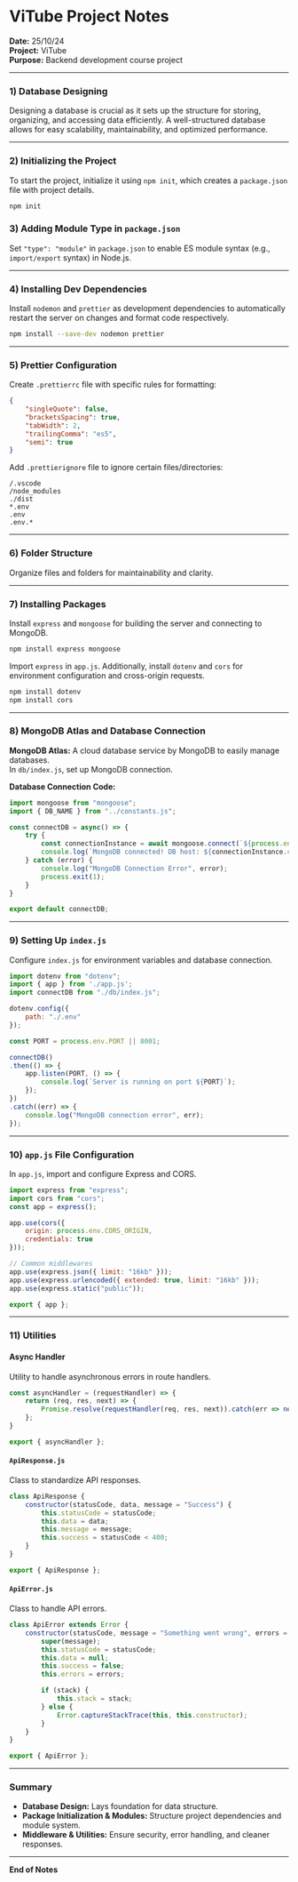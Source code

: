 
# ViTube Project Notes

**Date:** 25/10/24  
**Project:** ViTube  
**Purpose:** Backend development course project  

---

### 1) Database Designing

Designing a database is crucial as it sets up the structure for storing, organizing, and accessing data efficiently.
A well-structured database allows for easy scalability, maintainability, and optimized performance.

---

### 2) Initializing the Project

To start the project, initialize it using `npm init`, which creates a `package.json` file with project details.

```bash
npm init
```

### 3) Adding Module Type in `package.json`

Set `"type": "module"` in `package.json` to enable ES module syntax (e.g., `import/export` syntax) in Node.js.

---

### 4) Installing Dev Dependencies

Install `nodemon` and `prettier` as development dependencies to automatically restart the server on changes and format code respectively.

```bash
npm install --save-dev nodemon prettier
```

---

### 5) Prettier Configuration

Create `.prettierrc` file with specific rules for formatting:

```json
{
    "singleQuote": false,
    "bracketsSpacing": true,
    "tabWidth": 2,
    "trailingComma": "es5",
    "semi": true
}
```

Add `.prettierignore` file to ignore certain files/directories:

```plaintext
/.vscode
/node_modules
./dist
*.env
.env
.env.*
```

---

### 6) Folder Structure

Organize files and folders for maintainability and clarity.

---

### 7) Installing Packages

Install `express` and `mongoose` for building the server and connecting to MongoDB.

```bash
npm install express mongoose
```

Import `express` in `app.js`. Additionally, install `dotenv` and `cors` for environment configuration and cross-origin requests.

```bash
npm install dotenv
npm install cors
```

---

### 8) MongoDB Atlas and Database Connection

**MongoDB Atlas:** A cloud database service by MongoDB to easily manage databases.  
In `db/index.js`, set up MongoDB connection.

**Database Connection Code:**

```javascript
import mongoose from "mongoose";
import { DB_NAME } from "../constants.js";

const connectDB = async() => {
    try {
        const connectionInstance = await mongoose.connect(`${process.env.MONGODB_URI}/${DB_NAME}`);
        console.log(`MongoDB connected! DB host: ${connectionInstance.connection.host}`);
    } catch (error) {
        console.log("MongoDB Connection Error", error);
        process.exit(1);
    }
}

export default connectDB;
```

---

### 9) Setting Up `index.js`

Configure `index.js` for environment variables and database connection.

```javascript
import dotenv from "dotenv";
import { app } from './app.js';
import connectDB from "./db/index.js";

dotenv.config({
    path: "./.env"
});

const PORT = process.env.PORT || 8001;

connectDB()
.then(() => {
    app.listen(PORT, () => {
        console.log(`Server is running on port ${PORT}`); 
    });
})
.catch((err) => {
    console.log("MongoDB connection error", err);
});
```

---

### 10) `app.js` File Configuration

In `app.js`, import and configure Express and CORS.

```javascript
import express from "express";
import cors from "cors";
const app = express();

app.use(cors({
    origin: process.env.CORS_ORIGIN,
    credentials: true
}));

// Common middlewares
app.use(express.json({ limit: "16kb" }));
app.use(express.urlencoded({ extended: true, limit: "16kb" }));
app.use(express.static("public"));

export { app };
```

---

### 11) Utilities

#### Async Handler

Utility to handle asynchronous errors in route handlers.

```javascript
const asyncHandler = (requestHandler) => {
    return (req, res, next) => {
        Promise.resolve(requestHandler(req, res, next)).catch(err => next(err));
    };
}

export { asyncHandler };
```

#### `ApiResponse.js`

Class to standardize API responses.

```javascript
class ApiResponse {
    constructor(statusCode, data, message = "Success") {
        this.statusCode = statusCode;
        this.data = data;
        this.message = message;
        this.success = statusCode < 400;
    }
}

export { ApiResponse };
```

#### `ApiError.js`

Class to handle API errors.

```javascript
class ApiError extends Error {
    constructor(statusCode, message = "Something went wrong", errors = [], stack = "") {
        super(message);
        this.statusCode = statusCode;
        this.data = null;
        this.success = false;
        this.errors = errors;

        if (stack) {
            this.stack = stack;
        } else {
            Error.captureStackTrace(this, this.constructor);
        }
    }
}

export { ApiError };
```

---

### Summary

- **Database Design:** Lays foundation for data structure.
- **Package Initialization & Modules:** Structure project dependencies and module system.
- **Middleware & Utilities:** Ensure security, error handling, and cleaner responses.

---

**End of Notes**
